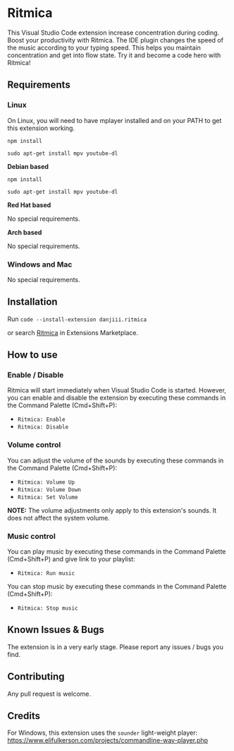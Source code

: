 # Ritmica

This Visual Studio Code extension increase concentration during coding. Boost your productivity with Ritmica. The IDE plugin changes the speed of the music according to your typing speed. This helps you maintain concentration and get into flow state. Try it and become a code hero with Ritmica!

## Requirements

### Linux

On Linux, you will need to have mplayer installed and on your PATH to get this extension working.

```npm install ```

```sudo apt-get install mpv youtube-dl```

**Debian based**

```npm install ```

```sudo apt-get install mpv youtube-dl```

**Red Hat based**

No special requirements.

**Arch based**

No special requirements.

### Windows and Mac

No special requirements.

## Installation

Run `code --install-extension danjiii.ritmica`

or search [Ritmica](https://marketplace.visualstudio.com/items?itemName=danjiii.ritmica) in Extensions Marketplace.

## How to use

### Enable / Disable

Ritmica will start immediately when Visual Studio Code is started. However, you can enable and disable the extension by executing these commands in the Command Palette (Cmd+Shift+P):

- `Ritmica: Enable`
- `Ritmica: Disable`

### Volume control

You can adjust the volume of the sounds by executing these commands in the Command Palette (Cmd+Shift+P):

- `Ritmica: Volume Up`
- `Ritmica: Volume Down`
- `Ritmica: Set Volume`

**NOTE:** The volume adjustments only apply to this extension's sounds. It does not affect the system volume.

### Music control

You can play music by executing these commands in the Command Palette (Cmd+Shift+P) and give link to your playlist:

- `Ritmica: Run music`

You can stop music by executing these commands in the Command Palette (Cmd+Shift+P):

- `Ritmica: Stop music`

## Known Issues & Bugs

The extension is in a very early stage. Please report any issues / bugs you find.

## Contributing

Any pull request is welcome.

## Credits

For Windows, this extension uses the `sounder` light-weight player:
<https://www.elifulkerson.com/projects/commandline-wav-player.php>
